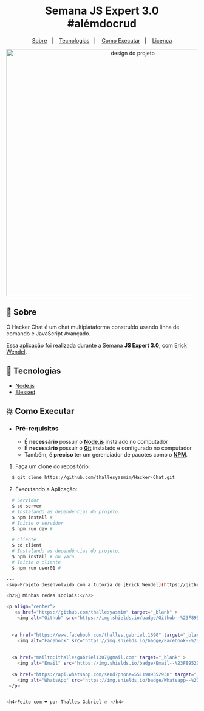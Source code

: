 <h1 align="center">
    <br>Semana JS Expert 3.0<br/>
    #alémdocrud
</h1>


<p align="center">
  <a href="#bookmark-sobre">Sobre</a>&nbsp;&nbsp;&nbsp;|&nbsp;&nbsp;&nbsp;
  <a href="#rocket-tecnologias">Tecnologias</a>&nbsp;&nbsp;&nbsp;|&nbsp;&nbsp;&nbsp;
  <a href="#boom-como-executar">Como Executar</a>&nbsp;&nbsp;&nbsp;|&nbsp;&nbsp;&nbsp;
  <a href="#memo-licença">Licença</a>
</p>

<p align="center">
  <img alt="design do projeto" width="650px" src="./.github/design.png" />
<p>

## :bookmark: Sobre

O Hacker Chat é um chat multiplataforma construído usando linha de comando e JavaScript Avançado.
  
Essa aplicação foi realizada durante a Semana **JS Expert 3.0**, com [Erick Wendel](https://github.com/ErickWendel).

## :rocket: Tecnologias

-  [Node.js](https://nodejs.org/en/)
-  [Blessed](https://www.npmjs.com/package/blessed)

## :boom: Como Executar

- ### **Pré-requisitos**

  - É **necessário** possuir o **[Node.js](https://nodejs.org/en/)** instalado no computador
  - É **necessário** possuir o **[Git](https://git-scm.com/)** instalado e configurado no computador
  - Também, é **preciso** ter um gerenciador de pacotes como o **[NPM](https://www.npmjs.com/)**.

1. Faça um clone do repositório:

```sh
  $ git clone https://github.com/thallesyasmim/Hacker-Chat.git
```

2. Executando a Aplicação:

```sh
  # Servidor
  $ cd server
  # Instalando as dependências do projeto.
  $ npm install # 
  # Inicie o servidor
  $ npm run dev # 

  # Cliente
  $ cd client
  # Instalando as dependências do projeto.
  $ npm install # ou yarn 
  # Inicie o cliente
  $ npm run user01 # 

---
<sup>Projeto desenvolvido com a tutoria de [Erick Wendel](https://github.com/ErickWendel).</sup>

<h2>📱 Minhas redes sociais:</h2>

<p align="center">
   <a href="https://github.com/thallesyasmim" target="_blank" >
    <img alt="Github" src="https://img.shields.io/badge/Github--%23F8952D?style=social&logo=github"></a>
    
      
  <a href="https://www.facebook.com/thalles.gabriel.1690" target="_blank" >
    <img alt="Facebook" src="https://img.shields.io/badge/Facebook--%23F8952D?style=social&logo=facebook"></a>
    
    
  <a href="mailto:ithallesgabriel1307@gmail.com" target="_blank" >
    <img alt="Email" src="https://img.shields.io/badge/Email--%23F8952D?style=social&logo=gmail"></a> 
  
  <a href="https://api.whatsapp.com/send?phone=5511989352938" target="_blank" >
    <img alt="WhatsApp" src="https://img.shields.io/badge/Whatsapp--%23F8952D?style=social&logo=whatsapp"></a>
 </p>


<h4>Feito com ❤ por Thalles Gabriel 🔥 </h4>
